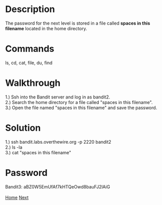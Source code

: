 # Description
The password for the next level is stored in a file called **spaces in this filename** located in the home directory.
# Commands
ls, cd, cat, file, du, find
# Walkthrough
1.) Ssh into the Bandit server and log in as bandit2. <br />
2.) Search the home directory for a file called "spaces in this filename". <br />
3.) Open the file named "spaces in this filename" and save the password.
# Solution
1.) ssh bandit.labs.overthewire.org -p 2220 bandit2 <br />
2.) ls -la <br />
3.) cat "spaces in this filename"
# Password
Bandit3: aBZ0W5EmUfAf7kHTQeOwd8bauFJ2lAiG <br /> <br />
[Home](https://github.com/Spagoooti/OverTheWire-Bandit/blob/main/README.md) [Next](https://github.com/Spagoooti/OverTheWire-Bandit/blob/main/Bandit%203%20-%3E%204.md)
